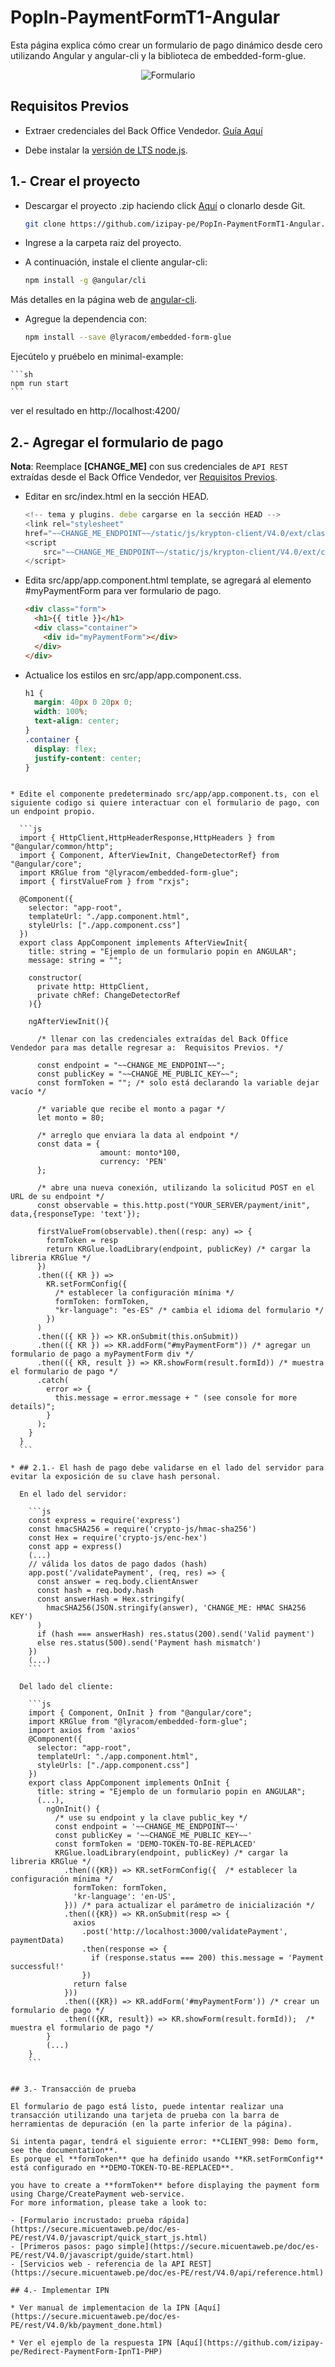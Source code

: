 # PopIn-PaymentFormT1-Angular

Esta página explica cómo crear un formulario de pago dinámico desde cero utilizando Angular y angular-cli y la biblioteca de embedded-form-glue.

<p align="center">
  <img src="/src/assets/imagen-popin.png?raw=true" alt="Formulario"/>
</p> 

<a name="Requisitos_Previos"></a>

## Requisitos Previos

* Extraer credenciales del Back Office Vendedor. [Guía Aquí](https://github.com/izipay-pe/obtener-credenciales-de-conexion)

* Debe instalar la [versión de LTS node.js](https://nodejs.org/es/).


## 1.- Crear el proyecto

  * Descargar el proyecto .zip haciendo click [Aquí](https://github.com/izipay-pe/PopIn-PaymentFormT1-Angular/archive/refs/heads/main.zip) o clonarlo desde Git.  
    ```sh
    git clone https://github.com/izipay-pe/PopIn-PaymentFormT1-Angular.git
    ``` 

  * Ingrese a la carpeta raiz del proyecto.


  * A continuación, instale el cliente angular-cli:

    ```bash
    npm install -g @angular/cli
    ```

  Más detalles en la página web de [angular-cli](https://angular.io/guide/quickstart).

  * Agregue la dependencia con:

    ```bash
    npm install --save @lyracom/embedded-form-glue
    ```

  Ejecútelo y pruébelo en minimal-example:

    ```sh
    npm run start
    ```

  ver el resultado en http://localhost:4200/

## 2.- Agregar el formulario de pago

  **Nota**: Reemplace **[CHANGE_ME]** con sus credenciales de `API REST` extraídas desde el Back Office Vendedor, ver [Requisitos Previos](#Requisitos_Previos).

  * Editar en src/index.html en la sección HEAD.

    ```javascript
    <!-- tema y plugins. debe cargarse en la sección HEAD -->
    <link rel="stylesheet"
    href="~~CHANGE_ME_ENDPOINT~~/static/js/krypton-client/V4.0/ext/classic-reset.css">
    <script
        src="~~CHANGE_ME_ENDPOINT~~/static/js/krypton-client/V4.0/ext/classic.js">
    </script>
    ```

  * Edita src/app/app.component.html template, se agregará al elemento #myPaymentForm para ver formulario de pago.

    ```html
    <div class="form">
      <h1>{{ title }}</h1>
      <div class="container">
        <div id="myPaymentForm"></div>
      </div>
    </div>
    ```

  * Actualice los estilos en src/app/app.component.css.

    ```css
    h1 {
      margin: 40px 0 20px 0;
      width: 100%;
      text-align: center;
    }
    .container {
      display: flex;
      justify-content: center;
    }
  ```
  
  * Edite el componente predeterminado src/app/app.component.ts, con el siguiente codigo si quiere interactuar con el formulario de pago, con un endpoint propio.

    ```js
    import { HttpClient,HttpHeaderResponse,HttpHeaders } from "@angular/common/http";
    import { Component, AfterViewInit, ChangeDetectorRef} from "@angular/core";
    import KRGlue from "@lyracom/embedded-form-glue";
    import { firstValueFrom } from "rxjs";

    @Component({
      selector: "app-root",
      templateUrl: "./app.component.html",
      styleUrls: ["./app.component.css"]
    })
    export class AppComponent implements AfterViewInit{
      title: string = "Ejemplo de un formulario popin en ANGULAR";
      message: string = "";

      constructor(
        private http: HttpClient,
        private chRef: ChangeDetectorRef
      ){}

      ngAfterViewInit(){

        /* llenar con las credenciales extraídas del Back Office Vendedor para mas detalle regresar a:  Requisitos Previos. */

        const endpoint = "~~CHANGE_ME_ENDPOINT~~";
        const publicKey = "~~CHANGE_ME_PUBLIC_KEY~~";
        const formToken = ""; /* solo está declarando la variable dejar vacío */

        /* variable que recibe el monto a pagar */
        let monto = 80;

        /* arreglo que enviara la data al endpoint */
        const data = {
                      amount: monto*100,
                      currency: 'PEN'
        };

        /* abre una nueva conexión, utilizando la solicitud POST en el URL de su endpoint */
        const observable = this.http.post("YOUR_SERVER/payment/init", data,{responseType: 'text'});

        firstValueFrom(observable).then((resp: any) => {
          formToken = resp
          return KRGlue.loadLibrary(endpoint, publicKey) /* cargar la libreria KRGlue */
        })
        .then(({ KR }) =>
          KR.setFormConfig({
            /* establecer la configuración mínima */
            formToken: formToken,
            "kr-language": "es-ES" /* cambia el idioma del formulario */
          })
        )
        .then(({ KR }) => KR.onSubmit(this.onSubmit))
        .then(({ KR }) => KR.addForm("#myPaymentForm")) /* agregar un formulario de pago a myPaymentForm div */
        .then(({ KR, result }) => KR.showForm(result.formId)) /* muestra el formulario de pago */
        .catch(
          error => {
            this.message = error.message + " (see console for more details)";
          }
        );
      }
    }
    ```

* ## 2.1.- El hash de pago debe validarse en el lado del servidor para evitar la exposición de su clave hash personal.

    En el lado del servidor:

      ```js
      const express = require('express')
      const hmacSHA256 = require('crypto-js/hmac-sha256')
      const Hex = require('crypto-js/enc-hex')
      const app = express()
      (...)
      // válida los datos de pago dados (hash)
      app.post('/validatePayment', (req, res) => {
        const answer = req.body.clientAnswer
        const hash = req.body.hash
        const answerHash = Hex.stringify(
          hmacSHA256(JSON.stringify(answer), 'CHANGE_ME: HMAC SHA256 KEY')
        )
        if (hash === answerHash) res.status(200).send('Valid payment')
        else res.status(500).send('Payment hash mismatch')
      })
      (...)
      ```

    Del lado del cliente:

      ```js
      import { Component, OnInit } from "@angular/core";
      import KRGlue from "@lyracom/embedded-form-glue";
      import axios from 'axios'
      @Component({
        selector: "app-root",
        templateUrl: "./app.component.html",
        styleUrls: ["./app.component.css"]
      })
      export class AppComponent implements OnInit {
        title: string = "Ejemplo de un formulario popin en ANGULAR";
        (...),
          ngOnInit() {
            /* use su endpoint y la clave public_key */
            const endpoint = '~~CHANGE_ME_ENDPOINT~~'
            const publicKey = '~~CHANGE_ME_PUBLIC_KEY~~'
            const formToken = 'DEMO-TOKEN-TO-BE-REPLACED'
            KRGlue.loadLibrary(endpoint, publicKey) /* cargar la libreria KRGlue */
              .then(({KR}) => KR.setFormConfig({  /* establecer la configuración mínima */
                formToken: formToken,
                'kr-language': 'en-US',
              })) /* para actualizar el parámetro de inicialización */
              .then(({KR}) => KR.onSubmit(resp => {
                axios
                  .post('http://localhost:3000/validatePayment', paymentData)
                  .then(response => {
                    if (response.status === 200) this.message = 'Payment successful!'
                  })
                return false
              }))
              .then(({KR}) => KR.addForm('#myPaymentForm')) /* crear un formulario de pago */
              .then(({KR, result}) => KR.showForm(result.formId));  /* muestra el formulario de pago */
          }
          (...)
      }
      ```


## 3.- Transacción de prueba

El formulario de pago está listo, puede intentar realizar una transacción utilizando una tarjeta de prueba con la barra de herramientas de depuración (en la parte inferior de la página).

Si intenta pagar, tendrá el siguiente error: **CLIENT_998: Demo form, see the documentation**.
Es porque el **formToken** que ha definido usando **KR.setFormConfig** está configurado en **DEMO-TOKEN-TO-BE-REPLACED**.

you have to create a **formToken** before displaying the payment form using Charge/CreatePayment web-service.
For more information, please take a look to:

- [Formulario incrustado: prueba rápida](https://secure.micuentaweb.pe/doc/es-PE/rest/V4.0/javascript/quick_start_js.html)
- [Primeros pasos: pago simple](https://secure.micuentaweb.pe/doc/es-PE/rest/V4.0/javascript/guide/start.html)
- [Servicios web - referencia de la API REST](https://secure.micuentaweb.pe/doc/es-PE/rest/V4.0/api/reference.html)

## 4.- Implementar IPN

* Ver manual de implementacion de la IPN [Aquí](https://secure.micuentaweb.pe/doc/es-PE/rest/V4.0/kb/payment_done.html)

* Ver el ejemplo de la respuesta IPN [Aquí](https://github.com/izipay-pe/Redirect-PaymentForm-IpnT1-PHP)
